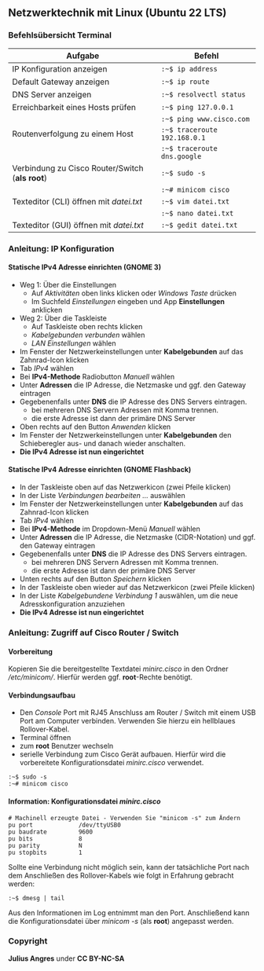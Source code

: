 ## Netzwerktechnik mit Linux (Ubuntu 22 LTS)
### Befehlsübersicht Terminal
|Aufgabe | Befehl |
|---|---|
|IP Konfiguration anzeigen| ```:~$ ip address```
|Default Gateway anzeigen| ```:~$ ip route```
|DNS Server anzeigen| ```:~$ resolvectl status```
|Erreichbarkeit eines Hosts prüfen| ```:~$ ping 127.0.0.1```
||```:~$ ping www.cisco.com```
|Routenverfolgung zu einem Host| ```:~$ traceroute 192.168.0.1```
|| ```:~$ traceroute dns.google```
|Verbindung zu Cisco Router/Switch (**als root**)| ```:~$ sudo -s``` 
|| ```:~# minicom cisco```
|Texteditor (CLI) öffnen mit _datei.txt_| ```:~$ vim datei.txt```
|| ```:~$ nano datei.txt```
|Texteditor (GUI) öffnen mit _datei.txt_| ```:~$ gedit datei.txt```

### Anleitung: IP Konfiguration
#### Statische IPv4 Adresse einrichten (GNOME 3)
* Weg 1: Über die Einstellungen
  * Auf _Aktivitäten_ oben links klicken oder _Windows Taste_ drücken
  * Im Suchfeld _Einstellungen_ eingeben und App **Einstellungen** anklicken
* Weg 2: Über die Taskleiste
  * Auf Taskleiste oben rechts klicken
  * _Kabelgebunden verbunden_ wählen
  * _LAN Einstellungen_ wählen
* Im Fenster der Netzwerkeinstellungen unter **Kabelgebunden** auf das Zahnrad-Icon klicken
* Tab _IPv4_ wählen
* Bei **IPv4-Methode** Radiobutton _Manuell_ wählen
* Unter **Adressen** die IP Adresse, die Netzmaske und ggf. den Gateway eintragen
* Gegebenenfalls unter **DNS** die IP Adresse des DNS Servers eintragen.
  * bei mehreren DNS Servern Adressen mit Komma trennen.
  * die erste Adresse ist dann der primäre DNS Server
* Oben rechts auf den Button _Anwenden_ klicken
* Im Fenster der Netzwerkeinstellungen unter **Kabelgebunden** den Schieberegler aus- und danach wieder anschalten.
* **Die IPv4 Adresse ist nun eingerichtet** 

#### Statische IPv4 Adresse einrichten (GNOME Flashback)
* In der Taskleiste oben auf das Netzwerkicon (zwei Pfeile klicken)
* In der Liste _Verbindungen bearbeiten ..._ auswählen
* Im Fenster der Netzwerkeinstellungen unter **Kabelgebunden** auf das Zahnrad-Icon klicken
* Tab _IPv4_ wählen
* Bei **IPv4-Methode** im Dropdown-Menü _Manuell_ wählen
* Unter **Adressen** die IP Adresse, die Netzmaske (CIDR-Notation) und ggf. den Gateway eintragen
* Gegebenenfalls unter **DNS** die IP Adresse des DNS Servers eintragen.
  * bei mehreren DNS Servern Adressen mit Komma trennen.
  * die erste Adresse ist dann der primäre DNS Server
* Unten rechts auf den Button _Speichern_ klicken
* In der Taskleiste oben wieder auf das Netzwerkicon (zwei Pfeile klicken)
* In der Liste _Kabelgebundene Verbindung 1_ auswählen, um die neue Adresskonfiguration anzuziehen
* **Die IPv4 Adresse ist nun eingerichtet**


### Anleitung: Zugriff auf Cisco Router / Switch
#### Vorbereitung
Kopieren Sie die bereitgestellte Textdatei _minirc.cisco_ in den Ordner _/etc/minicom/_. Hierfür werden ggf. **root**-Rechte benötigt.

#### Verbindungsaufbau
* Den _Console_ Port mit RJ45 Anschluss am Router / Switch mit einem USB Port am Computer verbinden. Verwenden Sie hierzu ein hellblaues Rollover-Kabel.
* Terminal öffnen
* zum **root** Benutzer wechseln
* serielle Verbindung zum Cisco Gerät aufbauen. Hierfür wird die vorbereitete Konfigurationsdatei _minirc.cisco_ verwendet.
```
:~$ sudo -s 
:~# minicom cisco
```

#### Information: Konfigurationsdatei _minirc.cisco_
```
# Machinell erzeugte Datei - Verwenden Sie "minicom -s" zum Ändern
pu port             /dev/ttyUSB0
pu baudrate         9600
pu bits             8
pu parity           N
pu stopbits         1
```
Sollte eine Verbindung nicht möglich sein, kann der tatsächliche Port nach dem Anschließen des Rollover-Kabels wie folgt in Erfahrung gebracht werden:
```
:~$ dmesg | tail
```
Aus den Informationen im Log entnimmt man den Port. Anschließend kann die Konfigurationsdatei über _minicom -s_ (als **root**) angepasst werden.



### Copyright 
**Julius Angres** under **CC BY-NC-SA**